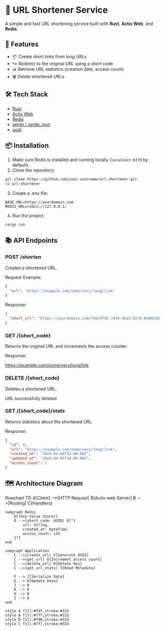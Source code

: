 # 🔗 URL Shortener Service

A simple and fast URL shortening service built with **Rust**, **Actix Web**, and **Redis**.

## 🚀 Features

- 📦 Create short links from long URLs
- ↪️ Redirect to the original URL using a short code
- 📊 Retrieve URL statistics (creation date, access count)
- 🗑️ Delete shortened URLs

## 🛠 Tech Stack

- [Rust](https://www.rust-lang.org/)
- [Actix Web](https://actix.rs/)
- [Redis](https://redis.io/)
- [serde / serde_json](https://docs.rs/serde/)
- [uuid](https://docs.rs/uuid/)

## 📦 Installation

1. Make sure Redis is installed and running locally (`localhost:6379` by default).
2. Clone the repository:

```bash
git clone https://github.com/your-username/url-shortener.git
cd url-shortener 
```
3. Create a .env file:

```
BASE_URL=https://yourdomain.com
REDIS_URL=redis://127.0.0.1/
```
4. Run the project:


```bash
cargo run
```

## 📚 API Endpoints
### POST /shorten
Creates a shortened URL.

Request Example:

```json
{
  "url": "https://example.com/some/very/long/link"
}

```
Response:

```json
{
  "short_url": "https://yourdomain.com/7e6c9f42-7d44-46a3-81fd-9e86b3025cb0"
}

```
### GET /{short_code}
Returns the original URL and increments the access counter.

Response:

https://example.com/some/very/long/link

### DELETE /{short_code}
Deletes a shortened URL.

URL successfully deleted

### GET /{short_code}/stats
Returns statistics about the shortened URL.

Response:

```json
{
  "id": 0,
  "url": "https://example.com/some/very/long/link",
  "created_at": "2024-04-04T15:00:00Z",
  "updated_at": "2024-04-05T10:00:00Z",
  "access_count": 5
}
```

## 🗺️ Architecture Diagram
flowchart TD
    A[Client] -->|HTTP Request| B[Actix-web Server]
    B -->|Routing| C{Handlers}
    
    subgraph Redis
        D[(Key-Value Store)]
        D -->|short_code: UUID| E["{
            url: String,
            created_at: DateTime,
            access_count: i32
        }"]
    end
    
    subgraph Application
        C -->|create_url| F[Generate UUID]
        C -->|get_url| G[Increment access_count]
        C -->|delete_url| H[Delete Key]
        C -->|get_url_stats| I[Read Metadata]
        
        F --> J[Serialize Data]
        G --> K[Update Data]
        J --> D
        K --> D
        H --> D
        I --> D
    end

    style A fill:#f9f,stroke:#333
    style B fill:#77f,stroke:#333
    style D fill:#f96,stroke:#333
    style C fill:#7f7,stroke:#333
